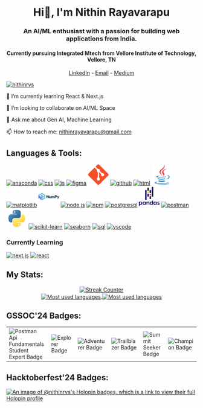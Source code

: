 <h1 align="center">Hi👋, I'm Nithin Rayavarapu</h1>
<h3 align="center">An AI/ML enthusiast with a passion for building web applications from India.</h3>
<h4 align="center">Currently pursuing Integrated Mtech from Vellore Institute of Technology, Vellore, TN</h4>
<p align="center">
  <p align="center">
    <a href="https://www.linkedin.com/in/rayavarapu-nithin/">LinkedIn</a> - 
    <a href="mailto:nithinrayavarapu@gmail.com">Email</a> - 
    <a href="https://medium.com/@rvsnithin">Medium</a>
  </p>
</p>

<p align="left"> <a href="https://github.com/ryo-ma/github-profile-trophy"><img src="https://github-profile-trophy.vercel.app/?username=nithinrvs" alt="nithinrvs" /></a> </p>


<!--🔭 I’m currently working on ... -->
🌱 I’m currently learning React & Next.js

👯 I’m looking to collaborate on AI/ML Space
<!--🤔 I’m looking for help with ... -->
💬 Ask me about Gen AI, Machine Learning

📫 How to reach me: nithinrayavarapu@gmail.com
<!--
😄 Pronouns: ...
⚡ Fun fact: ... 

Special Moments from My Life:
- 🏆 
- 💡
-->

<h2>Languages & Tools:</h2>
<p>
    <a href="https://www.anaconda.com/" target="_blank" rel="noreferrer"><img src="https://skillicons.dev/icons?i=anaconda" alt="anaconda" width="55" height="55"/></a>
    <a href="https://www.w3schools.com/css/" target="_blank" rel="noreferrer"><img src="https://skillicons.dev/icons?i=css" alt="css" width="55" height="55"/></a>
    <a href="https://developer.mozilla.org/en-US/docs/Web/JavaScript" target="_blank" rel="noreferrer"><img src="https://skillicons.dev/icons?i=js" alt="js" width="55" height="55"/></a>
    <a href="https://www.figma.com/" target="_blank" rel="noreferrer"><img src="https://www.vectorlogo.zone/logos/figma/figma-icon.svg" alt="figma" width="55" height="55"/></a>
    <a href="https://git-scm.com/" target="_blank" rel="noreferrer"><img src="https://github.com/devicons/devicon/blob/master/icons/git/git-original.svg" alt="git" width="55" height="55"/></a>
    <a href="https://github.com/" target="_blank" rel="noreferrer"><img src="https://skillicons.dev/icons?i=github" alt="github" width="55" height="55"/></a>
    <a href="https://www.w3.org/html/" target="_blank" rel="noreferrer"><img src="https://skillicons.dev/icons?i=html" alt="html" width="55" height="55"/></a>
    <a href="https://www.java.com" target="_blank" rel="noreferrer"><img src="https://github.com/devicons/devicon/blob/master/icons/java/java-original.svg" alt="java" width="55" height="55"/></a>
    <a href="https://matplotlib.org/" target="_blank" rel="noreferrer"><img src="https://upload.wikimedia.org/wikipedia/commons/8/84/Matplotlib_icon.svg" alt="matplotlib" width="55" height="55"/></a>
    <a href="https://numpy.org/" target="_blank" rel="noreferrer"><img src="https://github.com/devicons/devicon/blob/master/icons/numpy/numpy-original-wordmark.svg" alt="numpy" width="55" height="55"/></a>
    <a href="https://nodejs.org/" target="_blank" rel="noreferrer"><img src="https://skillicons.dev/icons?i=nodejs" alt="node.js" width="55" height="55"/></a>
    <a href="https://www.npmjs.com/" target="_blank" rel="noreferrer"><img src="https://skillicons.dev/icons?i=npm" alt="npm" width="55" height="55"/></a>
    <a href="https://www.postgresql.org/" target="_blank" rel="noreferrer"><img src="https://skillicons.dev/icons?i=postgres" alt="postgresql" width="55" height="55"/></a>
    <a href="https://pandas.pydata.org/" target="_blank" rel="noreferrer"><img src="https://github.com/devicons/devicon/blob/master/icons/pandas/pandas-original-wordmark.svg" alt="pandas" width="55" height="55"/></a>
    <a href="https://www.postman.com/" target="_blank" rel="noreferrer"><img src="https://skillicons.dev/icons?i=postman" alt="postman" width="55" height="55"/></a>
    <a href="https://www.python.org/" target="_blank" rel="noreferrer"><img src="https://github.com/devicons/devicon/blob/master/icons/python/python-original.svg" alt="python" width="55" height="55"/></a>
    <a href="https://scikit-learn.org/" target="_blank" rel="noreferrer"><img src="https://upload.wikimedia.org/wikipedia/commons/0/05/Scikit_learn_logo_small.svg" alt="scikit-learn" width="55" height="55"/></a>
    <a href="https://seaborn.pydata.org/" target="_blank" rel="noreferrer"><img src="https://seaborn.pydata.org/_images/logo-mark-lightbg.svg" alt="seaborn" width="55" height="55"/></a>
    <a href="https://www.mysql.com/" target="_blank" rel="noreferrer"><img src="https://skillicons.dev/icons?i=mysql" alt="sql" width="55" height="55"/></a>
    <a href="https://code.visualstudio.com/" target="_blank" rel="noreferrer"><img src="https://skillicons.dev/icons?i=vscode" alt="vscode" width="55" height="55"/></a>
</p>

<h3>Currently Learning</h3>
<p>
    <a href="https://nextjs.org/" target="_blank" rel="noreferrer"><img src="https://skillicons.dev/icons?i=nextjs" alt="next.js" width="55" height="55"/></a>
    <a href="https://reactjs.org/" target="_blank" rel="noreferrer"><img src="https://skillicons.dev/icons?i=react" alt="react" width="55" height="55"/></a>
</p>


<h2 align="left">My Stats:</h2>
<div align="center">
  <a href="https://github.com/nithinrvs">
      <img align="center" src="https://github-readme-streak-stats.herokuapp.com/?user=nithinrvs&theme=dark" height="180em" alt="Streak Counter" /> <br />
      <img align="center" src="https://github-readme-stats.vercel.app/api?username=nithinrvs&rank_icon=github&theme=dark" height="170em" alt="Most used languages" />
      <img align="center" src="https://github-readme-stats.vercel.app/api/top-langs/?username=nithinrvs&theme=dark&include_all_commits=true&count_private=true&layout=compact" height="170em" alt="Most used languages" />
  </a>
</div>

<h2>GSSOC'24 Badges: </h2>
<table align="center">
  <tr>
    <td><img src="https://raw.githubusercontent.com/GSSoC24/Postman-Challenge/main/docs/assets/Postman%20White.png" width="55" height="55" alt="Postman Api Fundamentals Student Expert Badge" /></td>
    <td><img src="https://raw.githubusercontent.com/GSSoC24/Postman-Challenge/main/docs/assets/1.png" width="100px" height="100px" alt="Explorer Badge" /></td>
    <td><img src="https://raw.githubusercontent.com/GSSoC24/Postman-Challenge/main/docs/assets/2.png" width="100px" height="100px" alt="Adventurer Badge" /></td>
    <td><img src="https://raw.githubusercontent.com/GSSoC24/Postman-Challenge/main/docs/assets/3.png" width="100px" height="100px" alt="Trailblazer Badge" /></td>
    <td><img src="https://raw.githubusercontent.com/GSSoC24/Postman-Challenge/main/docs/assets/4.png" width="100px" height="100px" alt="Summit Seeker Badge" /></td>
    <td><img src="https://raw.githubusercontent.com/GSSoC24/Postman-Challenge/main/docs/assets/5.png" width="100px" height="100px"" alt="Champion Badge" /></td>
  </tr>
</table>

<h2>Hacktoberfest'24 Badges: </h2>

[![An image of @nithinrvs's Holopin badges, which is a link to view their full Holopin profile](https://holopin.me/nithinrvs)](https://holopin.io/@nithinrvs)

<!--
**nithinrvs/nithinrvs** is a ✨ _special_ ✨ repository because its `README.md` (this file) appears on your GitHub profile.

Here are some ideas to get you started:

- 🔭 I’m currently working on ...
- 🌱 I’m currently learning ...
- 👯 I’m looking to collaborate on ...
- 🤔 I’m looking for help with ...
- 💬 Ask me about ...
- 📫 How to reach me: ...
- 😄 Pronouns: ...
- ⚡ Fun fact: ...
-->
